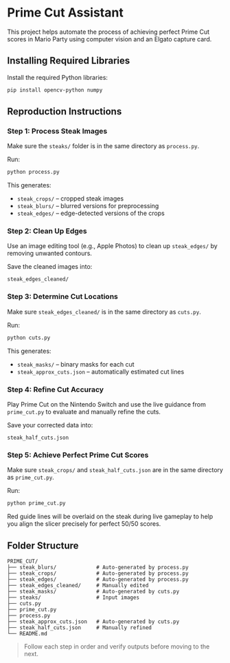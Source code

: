 # Prime Cut Assistant

This project helps automate the process of achieving perfect Prime Cut scores in Mario Party using computer vision and an Elgato capture card.

## Installing Required Libraries

Install the required Python libraries:

```bash
pip install opencv-python numpy
```

## Reproduction Instructions

### Step 1: Process Steak Images

Make sure the `steaks/` folder is in the same directory as `process.py`.

Run:

```bash
python process.py
```

This generates:
- `steak_crops/` – cropped steak images
- `steak_blurs/` – blurred versions for preprocessing
- `steak_edges/` – edge-detected versions of the crops

### Step 2: Clean Up Edges

Use an image editing tool (e.g., Apple Photos) to clean up `steak_edges/` by removing unwanted contours.

Save the cleaned images into:

```
steak_edges_cleaned/
```

### Step 3: Determine Cut Locations

Make sure `steak_edges_cleaned/` is in the same directory as `cuts.py`.

Run:

```bash
python cuts.py
```

This generates:
- `steak_masks/` – binary masks for each cut
- `steak_approx_cuts.json` – automatically estimated cut lines

### Step 4: Refine Cut Accuracy

Play Prime Cut on the Nintendo Switch and use the live guidance from `prime_cut.py` to evaluate and manually refine the cuts.

Save your corrected data into:

```
steak_half_cuts.json
```

### Step 5: Achieve Perfect Prime Cut Scores

Make sure `steak_crops/` and `steak_half_cuts.json` are in the same directory as `prime_cut.py`.

Run:

```bash
python prime_cut.py
```

Red guide lines will be overlaid on the steak during live gameplay to help you align the slicer precisely for perfect 50/50 scores.

## Folder Structure

```
PRIME_CUT/
├── steak_blurs/             # Auto-generated by process.py
├── steak_crops/             # Auto-generated by process.py
├── steak_edges/             # Auto-generated by process.py
├── steak_edges_cleaned/     # Manually edited
├── steak_masks/             # Auto-generated by cuts.py
├── steaks/                  # Input images
├── cuts.py
├── prime_cut.py
├── process.py
├── steak_approx_cuts.json   # Auto-generated by cuts.py
├── steak_half_cuts.json     # Manually refined
└── README.md
```

> Follow each step in order and verify outputs before moving to the next.
